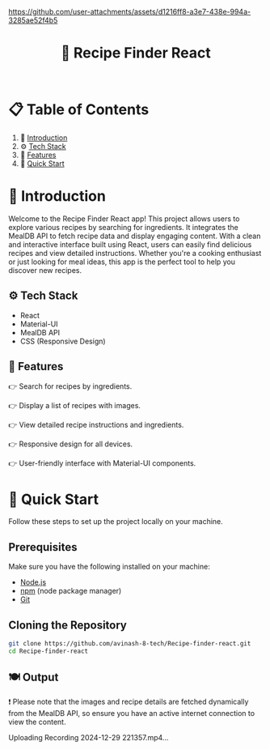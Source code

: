 
https://github.com/user-attachments/assets/d1216ff8-a3e7-438e-994a-3285ae52f4b5
<h1 align="center">🍲 Recipe Finder React</h1>

<br>

# 📋 Table of Contents
1. 🤖 [Introduction](#-introduction)
2. ⚙️ [Tech Stack](#️-tech-stack)
3. 🔋 [Features](#-features)
4. 🤸 [Quick Start](#-quick-start)

# 🤖 Introduction
Welcome to the Recipe Finder React app! This project allows users to explore various recipes by searching for ingredients. It integrates the MealDB API to fetch recipe data and display engaging content. With a clean and interactive interface built using React, users can easily find delicious recipes and view detailed instructions. Whether you're a cooking enthusiast or just looking for meal ideas, this app is the perfect tool to help you discover new recipes.

## ⚙️ Tech Stack

- React
- Material-UI
- MealDB API
- CSS (Responsive Design)

## 🔋 Features
👉 Search for recipes by ingredients.

👉 Display a list of recipes with images.

👉 View detailed recipe instructions and ingredients.

👉 Responsive design for all devices.

👉 User-friendly interface with Material-UI components.

# 🤸 Quick Start
Follow these steps to set up the project locally on your machine.

## Prerequisites

Make sure you have the following installed on your machine:

- [Node.js](https://nodejs.org/en)
- [npm](https://www.npmjs.com/) (node package manager)
- [Git](https://git-scm.com/)

## Cloning the Repository
```bash
git clone https://github.com/avinash-8-tech/Recipe-finder-react.git
cd Recipe-finder-react
```

## 🍽️ Output
❗ Please note that the images and recipe details are fetched dynamically from the MealDB API, so ensure you have an active internet connection to view the content.


Uploading Recording 2024-12-29 221357.mp4…
